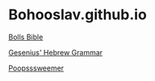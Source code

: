 # Bohooslav.github.io
[Bolls Bible](https://bolls.life)

[Gesenius' Hebrew Grammar](/gesenius/)

[Poopsssweemer](/poopsssweemer/dist/)
